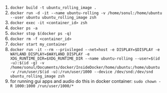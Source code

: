 1. `docker build -t ubuntu_rolling_image .`
2. `docker run -d -it --name ubuntu-rolling -v /home/sonul:/home/ubuntu --user ubuntu ubuntu_rolling_image zsh`
3. `docker exec -it <container_id> zsh`
4. `docker ps -a`
5. `docker stop $(docker ps -q)`
6. `docker rm -f <container_id>`
7. `docker start my_container`
8. `docker run -it --rm --privileged --net=host -e DISPLAY=$DISPLAY -e WAYLAND_DISPLAY=$WAYLAND_DISPLAY -e XDG_RUNTIME_DIR=$XDG_RUNTIME_DIR --name ubuntu-rolling --user=$(id -u):$(id -g) -v /home/sonul/Documents/docker/InsideDocker/home/ubuntu:/home/ubuntu -v /run/user/$(id -u):/run/user/1000 --device /dev/snd:/dev/snd ubuntu_rolling_image zsh`
9. for running gui apps and audio do this in docker container: `sudo chown -R 1000:1000 /run/user/1000/*`


   
